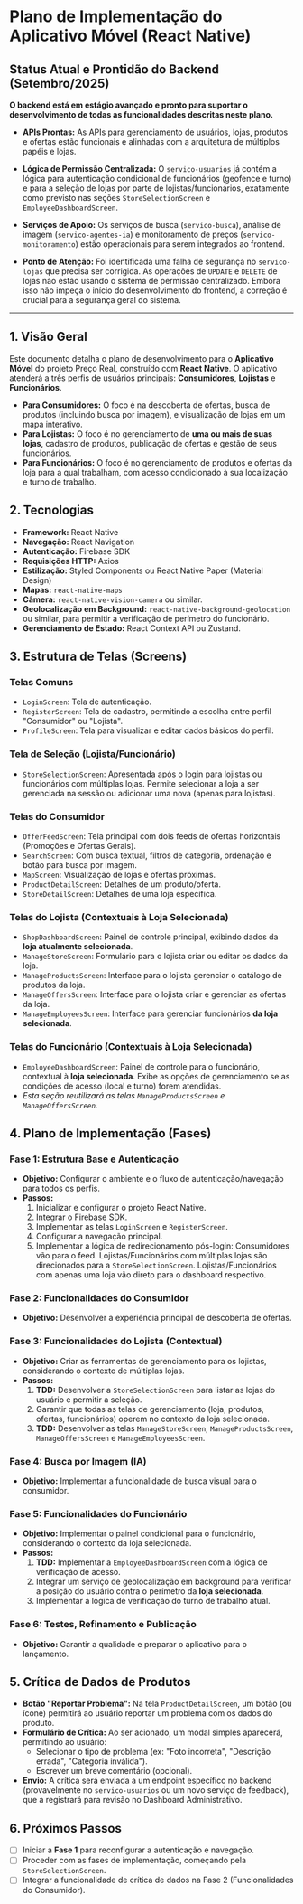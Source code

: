 # Plano de Implementação do Aplicativo Móvel (React Native)

## Status Atual e Prontidão do Backend (Setembro/2025)

**O backend está em estágio avançado e pronto para suportar o desenvolvimento de todas as funcionalidades descritas neste plano.**

-   **APIs Prontas:** As APIs para gerenciamento de usuários, lojas, produtos e ofertas estão funcionais e alinhadas com a arquitetura de múltiplos papéis e lojas.
-   **Lógica de Permissão Centralizada:** O `servico-usuarios` já contém a lógica para autenticação condicional de funcionários (geofence e turno) e para a seleção de lojas por parte de lojistas/funcionários, exatamente como previsto nas seções `StoreSelectionScreen` e `EmployeeDashboardScreen`.
-   **Serviços de Apoio:** Os serviços de busca (`servico-busca`), análise de imagem (`servico-agentes-ia`) e monitoramento de preços (`servico-monitoramento`) estão operacionais para serem integrados ao frontend.

-   **Ponto de Atenção:** Foi identificada uma falha de segurança no `servico-lojas` que precisa ser corrigida. As operações de `UPDATE` e `DELETE` de lojas não estão usando o sistema de permissão centralizado. Embora isso não impeça o início do desenvolvimento do frontend, a correção é crucial para a segurança geral do sistema.

---


## 1. Visão Geral

Este documento detalha o plano de desenvolvimento para o **Aplicativo Móvel** do projeto Preço Real, construído com **React Native**. O aplicativo atenderá a três perfis de usuários principais: **Consumidores**, **Lojistas** e **Funcionários**.

-   **Para Consumidores:** O foco é na descoberta de ofertas, busca de produtos (incluindo busca por imagem), e visualização de lojas em um mapa interativo.
-   **Para Lojistas:** O foco é no gerenciamento de **uma ou mais de suas lojas**, cadastro de produtos, publicação de ofertas e gestão de seus funcionários.
-   **Para Funcionários:** O foco é no gerenciamento de produtos e ofertas da loja para a qual trabalham, com acesso condicionado à sua localização e turno de trabalho.

## 2. Tecnologias

-   **Framework:** React Native
-   **Navegação:** React Navigation
-   **Autenticação:** Firebase SDK
-   **Requisições HTTP:** Axios
-   **Estilização:** Styled Components ou React Native Paper (Material Design)
-   **Mapas:** `react-native-maps`
-   **Câmera:** `react-native-vision-camera` ou similar.
-   **Geolocalização em Background:** `react-native-background-geolocation` ou similar, para permitir a verificação de perímetro do funcionário.
-   **Gerenciamento de Estado:** React Context API ou Zustand.

## 3. Estrutura de Telas (Screens)

### Telas Comuns
-   `LoginScreen`: Tela de autenticação.
-   `RegisterScreen`: Tela de cadastro, permitindo a escolha entre perfil "Consumidor" ou "Lojista".
-   `ProfileScreen`: Tela para visualizar e editar dados básicos do perfil.

### Tela de Seleção (Lojista/Funcionário)
-   `StoreSelectionScreen`: Apresentada após o login para lojistas ou funcionários com múltiplas lojas. Permite selecionar a loja a ser gerenciada na sessão ou adicionar uma nova (apenas para lojistas).

### Telas do Consumidor
-   `OfferFeedScreen`: Tela principal com dois feeds de ofertas horizontais (Promoções e Ofertas Gerais).
-   `SearchScreen`: Com busca textual, filtros de categoria, ordenação e botão para busca por imagem.
-   `MapScreen`: Visualização de lojas e ofertas próximas.
-   `ProductDetailScreen`: Detalhes de um produto/oferta.
-   `StoreDetailScreen`: Detalhes de uma loja específica.

### Telas do Lojista (Contextuais à Loja Selecionada)
-   `ShopDashboardScreen`: Painel de controle principal, exibindo dados da **loja atualmente selecionada**.
-   `ManageStoreScreen`: Formulário para o lojista criar ou editar os dados da loja.
-   `ManageProductsScreen`: Interface para o lojista gerenciar o catálogo de produtos da loja.
-   `ManageOffersScreen`: Interface para o lojista criar e gerenciar as ofertas da loja.
-   `ManageEmployeesScreen`: Interface para gerenciar funcionários **da loja selecionada**.

### Telas do Funcionário (Contextuais à Loja Selecionada)
-   `EmployeeDashboardScreen`: Painel de controle para o funcionário, contextual à **loja selecionada**. Exibe as opções de gerenciamento se as condições de acesso (local e turno) forem atendidas.
-   *Esta seção reutilizará as telas `ManageProductsScreen` e `ManageOffersScreen`.*

## 4. Plano de Implementação (Fases)

### Fase 1: Estrutura Base e Autenticação
-   **Objetivo:** Configurar o ambiente e o fluxo de autenticação/navegação para todos os perfis.
-   **Passos:**
    1.  Inicializar e configurar o projeto React Native.
    2.  Integrar o Firebase SDK.
    3.  Implementar as telas `LoginScreen` e `RegisterScreen`.
    4.  Configurar a navegação principal.
    5.  Implementar a lógica de redirecionamento pós-login: Consumidores vão para o feed. Lojistas/Funcionários com múltiplas lojas são direcionados para a `StoreSelectionScreen`. Lojistas/Funcionários com apenas uma loja vão direto para o dashboard respectivo.

### Fase 2: Funcionalidades do Consumidor
-   **Objetivo:** Desenvolver a experiência principal de descoberta de ofertas.

### Fase 3: Funcionalidades do Lojista (Contextual)
-   **Objetivo:** Criar as ferramentas de gerenciamento para os lojistas, considerando o contexto de múltiplas lojas.
-   **Passos:**
    1.  **TDD:** Desenvolver a `StoreSelectionScreen` para listar as lojas do usuário e permitir a seleção.
    2.  Garantir que todas as telas de gerenciamento (loja, produtos, ofertas, funcionários) operem no contexto da loja selecionada.
    3.  **TDD:** Desenvolver as telas `ManageStoreScreen`, `ManageProductsScreen`, `ManageOffersScreen` e `ManageEmployeesScreen`.

### Fase 4: Busca por Imagem (IA)
-   **Objetivo:** Implementar a funcionalidade de busca visual para o consumidor.

### Fase 5: Funcionalidades do Funcionário
-   **Objetivo:** Implementar o painel condicional para o funcionário, considerando o contexto da loja selecionada.
-   **Passos:**
    1.  **TDD:** Implementar a `EmployeeDashboardScreen` com a lógica de verificação de acesso.
    2.  Integrar um serviço de geolocalização em background para verificar a posição do usuário contra o perímetro da **loja selecionada**.
    3.  Implementar a lógica de verificação do turno de trabalho atual.

### Fase 6: Testes, Refinamento e Publicação
-   **Objetivo:** Garantir a qualidade e preparar o aplicativo para o lançamento.

## 5. Crítica de Dados de Produtos

-   **Botão "Reportar Problema":** Na tela `ProductDetailScreen`, um botão (ou ícone) permitirá ao usuário reportar um problema com os dados do produto.
-   **Formulário de Crítica:** Ao ser acionado, um modal simples aparecerá, permitindo ao usuário:
    -   Selecionar o tipo de problema (ex: "Foto incorreta", "Descrição errada", "Categoria inválida").
    -   Escrever um breve comentário (opcional).
-   **Envio:** A crítica será enviada a um endpoint específico no backend (provavelmente no `servico-usuarios` ou um novo serviço de feedback), que a registrará para revisão no Dashboard Administrativo.

## 6. Próximos Passos

-   [ ] Iniciar a **Fase 1** para reconfigurar a autenticação e navegação.
-   [ ] Proceder com as fases de implementação, começando pela `StoreSelectionScreen`.
-   [ ] Integrar a funcionalidade de crítica de dados na Fase 2 (Funcionalidades do Consumidor).